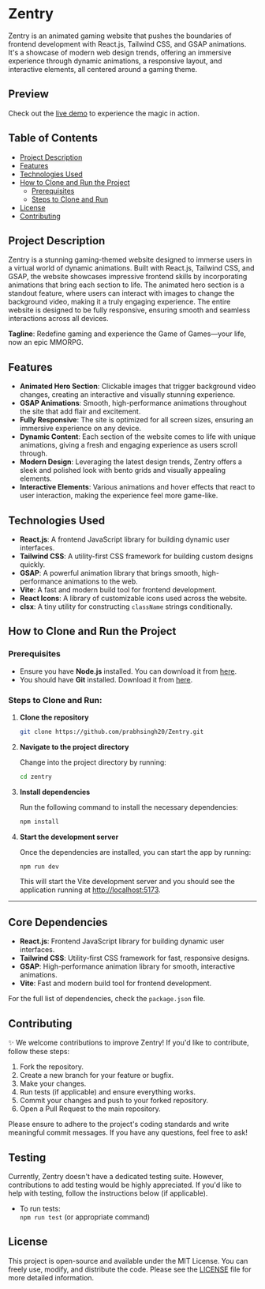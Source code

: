 # Zentry

Zentry is an animated gaming website that pushes the boundaries of frontend development with React.js, Tailwind CSS, and GSAP animations. It's a showcase of modern web design trends, offering an immersive experience through dynamic animations, a responsive layout, and interactive elements, all centered around a gaming theme.

## Preview

Check out the [live demo](https://zentry-lake.vercel.app/) to experience the magic in action.

## Table of Contents

- [Project Description](#project-description)
- [Features](#features)
- [Technologies Used](#technologies-used)
- [How to Clone and Run the Project](#how-to-clone-and-run-the-project)
  - [Prerequisites](#prerequisites)
  - [Steps to Clone and Run](#steps-to-clone-and-run)
- [License](#license)
- [Contributing](#contributing)

## Project Description

Zentry is a stunning gaming-themed website designed to immerse users in a virtual world of dynamic animations. Built with React.js, Tailwind CSS, and GSAP, the website showcases impressive frontend skills by incorporating animations that bring each section to life. The animated hero section is a standout feature, where users can interact with images to change the background video, making it a truly engaging experience. The entire website is designed to be fully responsive, ensuring smooth and seamless interactions across all devices.

**Tagline**: Redefine gaming and experience the Game of Games—your life, now an epic MMORPG.

## Features

- **Animated Hero Section**: Clickable images that trigger background video changes, creating an interactive and visually stunning experience.
- **GSAP Animations**: Smooth, high-performance animations throughout the site that add flair and excitement.
- **Fully Responsive**: The site is optimized for all screen sizes, ensuring an immersive experience on any device.
- **Dynamic Content**: Each section of the website comes to life with unique animations, giving a fresh and engaging experience as users scroll through.
- **Modern Design**: Leveraging the latest design trends, Zentry offers a sleek and polished look with bento grids and visually appealing elements.
- **Interactive Elements**: Various animations and hover effects that react to user interaction, making the experience feel more game-like.

## Technologies Used

- **React.js**: A frontend JavaScript library for building dynamic user interfaces.
- **Tailwind CSS**: A utility-first CSS framework for building custom designs quickly.
- **GSAP**: A powerful animation library that brings smooth, high-performance animations to the web.
- **Vite**: A fast and modern build tool for frontend development.
- **React Icons**: A library of customizable icons used across the website.
- **clsx**: A tiny utility for constructing `className` strings conditionally.

## How to Clone and Run the Project

### Prerequisites

- Ensure you have **Node.js** installed. You can download it from [here](https://nodejs.org/).
- You should have **Git** installed. Download it from [here](https://git-scm.com/).

### Steps to Clone and Run:

1. **Clone the repository**

   ```bash
   git clone https://github.com/prabhsingh20/Zentry.git
   ```

2. **Navigate to the project directory**

   Change into the project directory by running:

   ```bash
   cd zentry
   ```

3. **Install dependencies**

   Run the following command to install the necessary dependencies:

   ```bash
   npm install
   ```

4. **Start the development server**

   Once the dependencies are installed, you can start the app by running:

   ```bash
   npm run dev
   ```

   This will start the Vite development server and you should see the application running at [http://localhost:5173](http://localhost:5173).

---

## Core Dependencies

- **React.js**: Frontend JavaScript library for building dynamic user interfaces.
- **Tailwind CSS**: Utility-first CSS framework for fast, responsive designs.
- **GSAP**: High-performance animation library for smooth, interactive animations.
- **Vite**: Fast and modern build tool for frontend development.

For the full list of dependencies, check the `package.json` file.

## Contributing

✨ We welcome contributions to improve Zentry! If you'd like to contribute, follow these steps:

1. Fork the repository.
2. Create a new branch for your feature or bugfix.
3. Make your changes.
4. Run tests (if applicable) and ensure everything works.
5. Commit your changes and push to your forked repository.
6. Open a Pull Request to the main repository.

Please ensure to adhere to the project's coding standards and write meaningful commit messages. If you have any questions, feel free to ask!

## Testing

Currently, Zentry doesn't have a dedicated testing suite. However, contributions to add testing would be highly appreciated. If you'd like to help with testing, follow the instructions below (if applicable).

- To run tests:  
  `npm run test` (or appropriate command)

## License

This project is open-source and available under the MIT License. You can freely use, modify, and distribute the code. Please see the [LICENSE](./LICENSE) file for more detailed information.
